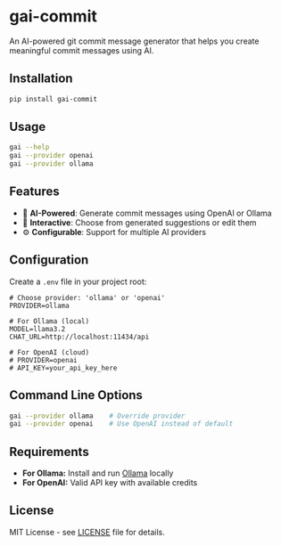 # gai-commit

An AI-powered git commit message generator that helps you create meaningful commit messages using AI.

## Installation

```bash
pip install gai-commit
```

## Usage

```bash
gai --help
gai --provider openai
gai --provider ollama
```

## Features

- 🤖 **AI-Powered**: Generate commit messages using OpenAI or Ollama
- 🔄 **Interactive**: Choose from generated suggestions or edit them
- ⚙️ **Configurable**: Support for multiple AI providers

## Configuration

Create a `.env` file in your project root:

```dotenv
# Choose provider: 'ollama' or 'openai'
PROVIDER=ollama

# For Ollama (local)
MODEL=llama3.2
CHAT_URL=http://localhost:11434/api

# For OpenAI (cloud)
# PROVIDER=openai
# API_KEY=your_api_key_here
```

## Command Line Options

```bash
gai --provider ollama    # Override provider
gai --provider openai    # Use OpenAI instead of default
```

## Requirements

- **For Ollama:** Install and run [Ollama](https://ollama.ai) locally
- **For OpenAI:** Valid API key with available credits

## License

MIT License - see [LICENSE](LICENSE) file for details.

